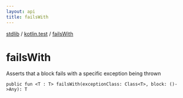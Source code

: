 ```yaml
---
layout: api
title: failsWith
---
```

[stdlib](../index.html) / [kotlin.test](index.html) / [failsWith](failsWith.html)

# failsWith
Asserts that a block fails with a specific exception being thrown
```
public fun <T : T> failsWith(exceptionClass: Class<T>, block: ()->Any): T
```
